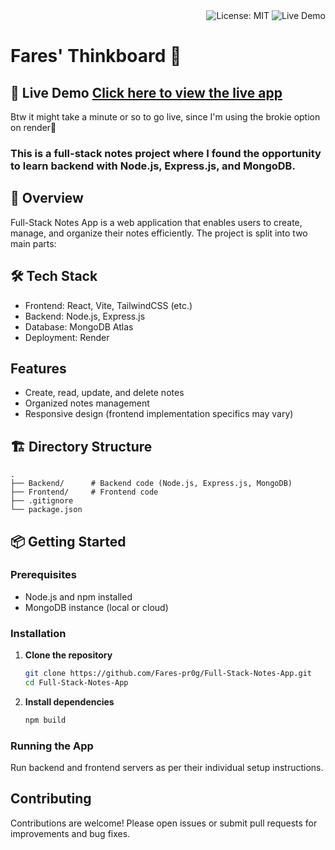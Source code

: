 <div style="text-align:right">
  <img src="https://img.shields.io/badge/License-MIT-yellow.svg" alt="License: MIT">
  <img src="https://img.shields.io/badge/Live-Demo-blue.svg" alt="Live Demo">
</div>

# Fares' Thinkboard 📓

## **🚀 Live Demo** [Click here to view the live app](https://fares-thinkboard.onrender.com) 
Btw it might take a minute or so to go live, since I'm using the brokie option on render🤭

### This is a full-stack notes project where I found the opportunity to learn backend with Node.js, Express.js, and MongoDB.

## 📖 Overview

Full-Stack Notes App is a web application that enables users to create, manage, and organize their notes efficiently. The project is split into two main parts:

## 🛠️ Tech Stack
- Frontend: React, Vite, TailwindCSS (etc.)
- Backend: Node.js, Express.js
- Database: MongoDB Atlas
- Deployment: Render

## Features

- Create, read, update, and delete notes
- Organized notes management
- Responsive design (frontend implementation specifics may vary)

## 🏗️ Directory Structure

```
.
├── Backend/      # Backend code (Node.js, Express.js, MongoDB)
├── Frontend/     # Frontend code
├── .gitignore
└── package.json
```

## 📦 Getting Started

### Prerequisites

- Node.js and npm installed
- MongoDB instance (local or cloud)

### Installation

1. **Clone the repository**
   ```bash
   git clone https://github.com/Fares-pr0g/Full-Stack-Notes-App.git
   cd Full-Stack-Notes-App
   ```

2. **Install dependencies**
   ```bash
   npm build
   ```

### Running the App

Run backend and frontend servers as per their individual setup instructions.

## Contributing

Contributions are welcome! Please open issues or submit pull requests for improvements and bug fixes.
